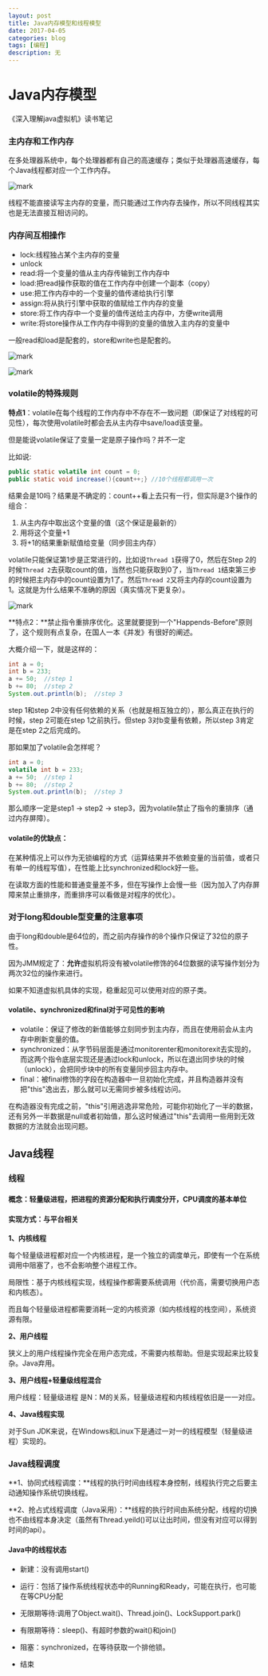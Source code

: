 ```yaml
---
layout: post
title: Java内存模型和线程模型
date: 2017-04-05
categories: blog
tags: [编程]
description: 无
---
```


# Java内存模型

《深入理解java虚拟机》读书笔记

### 主内存和工作内存

在多处理器系统中，每个处理器都有自己的高速缓存；类似于处理器高速缓存，每个Java线程都对应一个工作内存。

![mark](http://oicc5e0b7.bkt.clouddn.com/blog/20170407/162829274.png)

线程不能直接读写主内存的变量，而只能通过工作内存去操作，所以不同线程其实也是无法直接互相访问的。

### 内存间互相操作

- lock:线程独占某个主内存的变量
- unlock
- read:将一个变量的值从主内存传输到工作内存中
- load:把read操作获取的值在工作内存中创建一个副本（copy）
- use:把工作内存中的一个变量的值传递给执行引擎
- assign:将从执行引擎中获取的值赋给工作内存的变量
- store:将工作内存中一个变量的值传送给主内存中，方便write调用
- write:将store操作从工作内存中得到的变量的值放入主内存的变量中

一般read和load是配套的，store和write也是配套的。



![mark](http://oicc5e0b7.bkt.clouddn.com/blog/20170407/170751167.png)

![mark](http://oicc5e0b7.bkt.clouddn.com/blog/20170407/171226540.png)



### volatile的特殊规则

**特点1**：volatile在每个线程的工作内存中不存在不一致问题（即保证了对线程的可见性），每次使用volatile时都会去从主内存中save/load该变量。

但是能说volatile保证了变量一定是原子操作吗？并不一定

比如说:

```java
public static volatile int count = 0;
public static void increase(){count++;} //10个线程都调用一次	
```

结果会是10吗？结果是不确定的：count++看上去只有一行，但实际是3个操作的组合：

1. 从主内存中取出这个变量的值（这个保证是最新的）
2. 用将这个变量+1
3. 将+1的结果重新赋值给变量（同步回主内存）

volatile只能保证第1步是正常进行的，比如说`Thread 1`获得了0，然后在Step 2的时候`Thread 2`去获取count的值，当然也只能获取到0了，当`Thread 1`结束第三步的时候把主内存中的count设置为1了。然后`Thread 2`又将主内存的count设置为1。这就是为什么结果不准确的原因（真实情况下更复杂）。

![mark](http://oicc5e0b7.bkt.clouddn.com/blog/20170407/234124751.png)

**特点2：**禁止指令重排序优化。这里就要提到一个"Happends-Before"原则了，这个规则有点复杂，在国人一本《并发》有很好的阐述。

大概介绍一下，就是这样的：

```java
int a = 0;
int b = 233;
a += 50;  //step 1
b += 80;  //step 2
System.out.println(b);  //step 3
```

step 1和step 2中没有任何依赖的关系（也就是相互独立的），那么真正在执行的时候，step 2可能在step 1之前执行。但step 3对b变量有依赖，所以step 3肯定是在step 2之后完成的。

那如果加了volatile会怎样呢？

```java
int a = 0;
volatile int b = 233;
a += 50;  //step 1
b += 80;  //step 2
System.out.println(b);  //step 3
```

那么顺序一定是step1 -> step2 -> step3，因为volatile禁止了指令的重排序（通过内存屏障）。

#### volatile的优缺点：

在某种情况上可以作为无锁编程的方式（运算结果并不依赖变量的当前值，或者只有单一的线程写值），在性能上比synchronized和lock好一些。

在读取方面的性能和普通变量差不多，但在写操作上会慢一些（因为加入了内存屏障来禁止重排序，而重排序可以看做是对程序的优化）。

### 对于long和double型变量的注意事项

由于long和double是64位的，而之前内存操作的8个操作只保证了32位的原子性。

因为JMM规定了：**允许**虚拟机将没有被volatile修饰的64位数据的读写操作划分为两次32位的操作来进行。

如果不知道虚拟机具体的实现，稳重起见可以使用对应的原子类。

#### volatile、synchronized和final对于可见性的影响

- volatile：保证了修改的新值能够立刻同步到主内存，而且在使用前会从主内存中刷新变量的值。
- synchronized：从字节码层面是通过monitorenter和monitorexit去实现的，而这两个指令底层实现还是通过lock和unlock，所以在退出同步块的时候（unlock），会把同步块中的所有变量同步回主内存中。
- final：被final修饰的字段在构造器中一旦初始化完成，并且构造器并没有把"this"逸出去，那么就可以无需同步被多线程访问。

在构造器没有完成之前，"this"引用逃逸非常危险，可能你初始化了一半的数据，还有另外一半数据是null或者初始值，那么这时候通过"this"去调用一些用到无效数据的方法就会出现问题。

## Java线程

### 线程

#### 概念：轻量级进程，把进程的资源分配和执行调度分开，CPU调度的基本单位

#### 实现方式：与平台相关

**1、内核线程**

每个轻量级进程都对应一个内核进程，是一个独立的调度单元，即使有一个在系统调用中阻塞了，也不会影响整个进程工作。

局限性：基于内核线程实现，线程操作都需要系统调用（代价高，需要切换用户态和内核态）。

​	        而且每个轻量级进程都需要消耗一定的内核资源（如内核线程的栈空间），系统资源有限。

**2、用户线程**

狭义上的用户线程操作完全在用户态完成，不需要内核帮助。但是实现起来比较复杂。Java弃用。

**3、用户线程+轻量级线程混合**

用户线程：轻量级进程 是N：M的关系，轻量级进程和内核线程依旧是一一对应。

**4、Java线程实现**

对于Sun JDK来说，在Windows和Linux下是通过一对一的线程模型（轻量级进程）实现的。

### Java线程调度

**1、协同式线程调度：**线程的执行时间由线程本身控制，线程执行完之后要主动通知操作系统切换线程。

**2、抢占式线程调度（Java采用）：**线程的执行时间由系统分配，线程的切换也不由线程本身决定（虽然有Thread.yeild()可以让出时间，但没有对应可以得到时间的api）。

#### Java中的线程状态

- 新建：没有调用start()

- 运行：包括了操作系统线程状态中的Running和Ready，可能在执行，也可能在等CPU分配

- 无限期等待:调用了Object.wait()、Thread.join()、LockSupport.park()

- 有限期等待：sleep()、有超时参数的wait()和join()

- 阻塞：synchronized，在等待获取一个排他锁。

- 结束

  ​